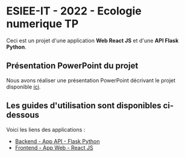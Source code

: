 # ESIEE-IT - 2022 - Ecologie numerique TP

Ceci est un projet d'une application **Web React JS** et d'une **API Flask Python**.

## Présentation PowerPoint du projet

Nous avons réaliser une présentation PowerPoint décrivant le projet disponible [ici](/_docs/Presentation_Ecologie_Numerique.pdf).

## Les guides d'utilisation sont disponibles ci-dessous

Voici les liens des applications :

- [Backend - App API - Flask Python](/backend/README.md)
- [Frontend - App Web - React JS](/frontend/README.md)
